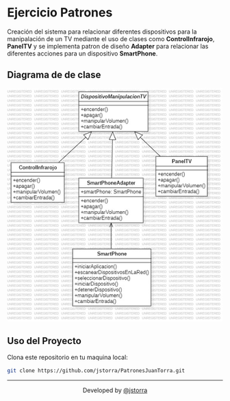 # Ejercicio Patrones

Creación del sistema para relacionar diferentes dispositivos para la manipalación de un TV mediante el uso de clases como **ControlInfrarojo**, **PanelTV** y se implementa patron de diseño **Adapter** para relacionar las diferentes acciones para un dispositivo **SmartPhone**.

## Diagrama de de clase
![](Patrones.jpg)

## Uso del Proyecto

Clona este repositorio en tu maquina local:

```BASH
git clone https://github.com/jstorra/PatronesJuanTorra.git
```

---

<p align="center">Developed by <a href="https://github.com/jstorra">@jstorra</a></p>